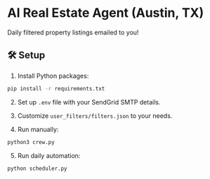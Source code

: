 # AI Real Estate Agent (Austin, TX)

Daily filtered property listings emailed to you!

## 🛠️ Setup

1. Install Python packages:

```bash
pip install -r requirements.txt
```

2. Set up `.env` file with your SendGrid SMTP details.

3. Customize `user_filters/filters.json` to your needs.

4. Run manually:

```bash
python3 crew.py
```

5. Run daily automation:

```bash
python scheduler.py
```
